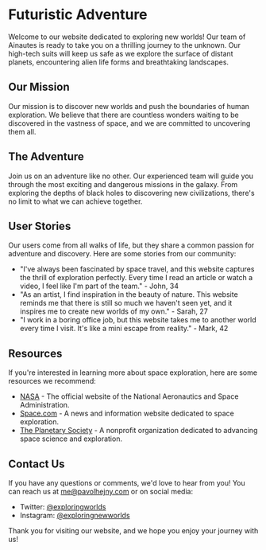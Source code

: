 <!--font:Alegreya-->

# Futuristic Adventure

Welcome to our website dedicated to exploring new worlds! Our team of Ainautes is ready to take you on a thrilling journey to the unknown. Our high-tech suits will keep us safe as we explore the surface of distant planets, encountering alien life forms and breathtaking landscapes.

## Our Mission

Our mission is to discover new worlds and push the boundaries of human exploration. We believe that there are countless wonders waiting to be discovered in the vastness of space, and we are committed to uncovering them all.

## The Adventure

Join us on an adventure like no other. Our experienced team will guide you through the most exciting and dangerous missions in the galaxy. From exploring the depths of black holes to discovering new civilizations, there's no limit to what we can achieve together.

## User Stories

Our users come from all walks of life, but they share a common passion for adventure and discovery. Here are some stories from our community:

-   "I've always been fascinated by space travel, and this website captures the thrill of exploration perfectly. Every time I read an article or watch a video, I feel like I'm part of the team." - John, 34
-   "As an artist, I find inspiration in the beauty of nature. This website reminds me that there is still so much we haven't seen yet, and it inspires me to create new worlds of my own." - Sarah, 27
-   "I work in a boring office job, but this website takes me to another world every time I visit. It's like a mini escape from reality." - Mark, 42

## Resources

If you're interested in learning more about space exploration, here are some resources we recommend:

-   [NASA](#) - The official website of the National Aeronautics and Space Administration.
-   [Space.com](#) - A news and information website dedicated to space exploration.
-   [The Planetary Society](#) - A nonprofit organization dedicated to advancing space science and exploration.

## Contact Us

If you have any questions or comments, we'd love to hear from you! You can reach us at me@pavolhejny.com or on social media:

-   Twitter: [@exploringworlds](#)
-   Instagram: [@exploringnewworlds](#)

Thank you for visiting our website, and we hope you enjoy your journey with us!

<!--

Write me content for website with wallpaper which alt text is:

"A group of Ainautes in high-tech suits exploring the surface of a desert planet, with a massive sandstorm brewing in the distance."

The name/title of the page should not be 1:1 copy of the alt text but rather a real content of the website which is using this wallpaper.

- Use markdown format
- Start with heading
- Heading should be short and concise
- The content should look like a real website
- The website should not be about the wallpaper, wallpaper is just a related background
- Heading should be contain work "wallpaper" or "background"
- Include real sections like references, contact, user stories, etc. use things relevant to the page purpose.
- Feel free to use structure like headings, bullets, numbering, blockquotes, paragraphs, horizontal lines, etc.
- You can use formatting like bold or _italic_
- You can include UTF-8 emojis
- Links should be only #hash anchors (and you can refer to the document itself)
- Do not include images


---


# Exploring New Worlds: A Futuristic Adventure Wallpaper

Welcome to our website dedicated to exploring new worlds! Our team of Ainautes is ready to take you on a thrilling journey to the unknown. Our high-tech suits will keep us safe as we explore the surface of distant planets, encountering alien life forms and breathtaking landscapes.

## Our Mission

Our mission is to discover new worlds and push the boundaries of human exploration. We believe that there are countless wonders waiting to be discovered in the vastness of space, and we are committed to uncovering them all.

## The Wallpaper

Our stunning wallpaper captures the spirit of our mission perfectly. It shows a group of Ainautes in their high-tech suits, exploring the surface of a desert planet. In the distance, a massive sandstorm is brewing, adding to the sense of danger and excitement.

## User Stories

Our users come from all walks of life, but they share a common passion for adventure and discovery. Here are some stories from our community:

- "I've always been fascinated by space travel, and this wallpaper captures the thrill of exploration perfectly. Every time I look at it, I feel like I'm part of the team." - John, 34
- "As an artist, I find inspiration in the beauty of nature. This wallpaper reminds me that there is still so much we haven't seen yet, and it inspires me to create new worlds of my own." - Sarah, 27
- "I work in a boring office job, but this wallpaper takes me to another world every time I look at it. It's like a mini escape from reality." - Mark, 42

## References

If you're interested in learning more about space exploration, here are some resources we recommend:

- [NASA](#) - The official website of the National Aeronautics and Space Administration.
- [Space.com](#) - A news and information website dedicated to space exploration.
- [The Planetary Society](#) - A nonprofit organization dedicated to advancing space science and exploration.

## Contact Us

If you have any questions or comments, we'd love to hear from you! You can reach us at me@pavolhejny.com or on social media:

- Twitter: [@exploringworlds](#)
- Instagram: [@exploringnewworlds](#)

Thank you for visiting our website, and we hope you enjoy your journey with us!


---


Heading should not include word "wallpaper". The website should not be about the wallpaper itself, wallpaper is just a related background, rewrite whole content.


---


# Discover New Worlds: A Futuristic Adventure Website

Welcome to our website dedicated to exploring new worlds! Our team of Ainautes is ready to take you on a thrilling journey to the unknown. Our high-tech suits will keep us safe as we explore the surface of distant planets, encountering alien life forms and breathtaking landscapes.

## Our Mission

Our mission is to discover new worlds and push the boundaries of human exploration. We believe that there are countless wonders waiting to be discovered in the vastness of space, and we are committed to uncovering them all.

## The Adventure

Join us on an adventure like no other. Our experienced team will guide you through the most exciting and dangerous missions in the galaxy. From exploring the depths of black holes to discovering new civilizations, there's no limit to what we can achieve together.

## User Stories

Our users come from all walks of life, but they share a common passion for adventure and discovery. Here are some stories from our community:

- "I've always been fascinated by space travel, and this website captures the thrill of exploration perfectly. Every time I read an article or watch a video, I feel like I'm part of the team." - John, 34
- "As an artist, I find inspiration in the beauty of nature. This website reminds me that there is still so much we haven't seen yet, and it inspires me to create new worlds of my own." - Sarah, 27
- "I work in a boring office job, but this website takes me to another world every time I visit. It's like a mini escape from reality." - Mark, 42

## Resources

If you're interested in learning more about space exploration, here are some resources we recommend:

- [NASA](#) - The official website of the National Aeronautics and Space Administration.
- [Space.com](#) - A news and information website dedicated to space exploration.
- [The Planetary Society](#) - A nonprofit organization dedicated to advancing space science and exploration.

## Contact Us

If you have any questions or comments, we'd love to hear from you! You can reach us at me@pavolhejny.com or on social media:

- Twitter: [@exploringworlds](#)
- Instagram: [@exploringnewworlds](#)

Thank you for visiting our website, and we hope you enjoy your journey with us!

-->
